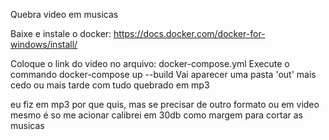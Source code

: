 Quebra video em musicas

Baixe e instale o docker:
https://docs.docker.com/docker-for-windows/install/

Coloque o link do video no arquivo: docker-compose.yml
Execute o commando docker-compose up --build
Vai aparecer uma pasta 'out' mais cedo ou mais tarde com tudo quebrado em mp3

eu fiz em mp3 por que quis, mas se precisar de outro formato ou em video mesmo é so me acionar
calibrei em 30db como margem para cortar as musicas
